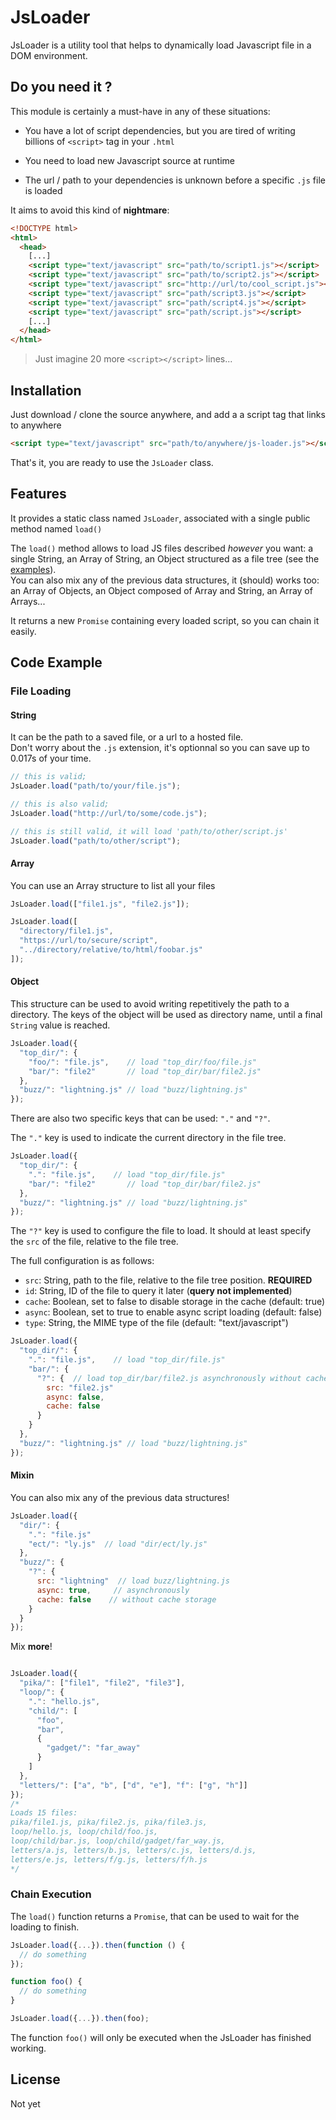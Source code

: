 # JsLoader

JsLoader is a utility tool that helps to dynamically load Javascript file in a DOM environment.


## Do you need it ?

This module is certainly a must-have in any of these situations:

 + You have a lot of script dependencies, but you are tired of writing billions of `<script>` tag in your `.html`

 + You need to load new Javascript source at runtime

 + The url / path to your dependencies is unknown before a specific `.js` file is loaded


It aims to avoid this kind of **nightmare**:
```html
<!DOCTYPE html>
<html>
  <head>
    [...]
    <script type="text/javascript" src="path/to/script1.js"></script>
    <script type="text/javascript" src="path/to/script2.js"></script>
    <script type="text/javascript" src="http://url/to/cool_script.js"></script>
    <script type="text/javascript" src="path/script3.js"></script>
    <script type="text/javascript" src="path/script4.js"></script>
    <script type="text/javascript" src="path/script.js"></script>
    [...]
  </head>
</html>
```
> Just imagine 20 more `<script></script>` lines...


## Installation

Just download / clone the source anywhere, and add a a script tag that links to anywhere

```html
<script type="text/javascript" src="path/to/anywhere/js-loader.js"></script>
```

That's it, you are ready to use the `JsLoader` class.


## Features

It provides a static class named `JsLoader`, associated with a single public method named `load()`

The `load()` method allows to load JS files described *however* you want: a single String, an Array of String, an Object structured as a file tree (see the [examples](#code-example)).  
You can also mix any of the previous data structures, it (should) works too: an Array of Objects, an Object composed of Array and String, an Array of Arrays...

It returns a new `Promise` containing every loaded script, so you can chain it easily.

## Code Example

### File Loading

#### String

It can be the path to a saved file, or a url to a hosted file.  
Don't worry about the `.js` extension, it's optionnal so you can save up to 0.017s of your time.

```js
// this is valid;
JsLoader.load("path/to/your/file.js");

// this is also valid;
JsLoader.load("http://url/to/some/code.js");

// this is still valid, it will load 'path/to/other/script.js'
JsLoader.load("path/to/other/script");
```

#### Array

You can use an Array structure to list all your files

```js
JsLoader.load(["file1.js", "file2.js"]);

JsLoader.load([
  "directory/file1.js",
  "https://url/to/secure/script",
  "../directory/relative/to/html/foobar.js"
]);
```

#### Object

This structure can be used to avoid writing repetitively the path to a directory. The keys of the object will be used as directory name, until a final `String` value is reached.

```js
JsLoader.load({
  "top_dir/": {
    "foo/": "file.js",    // load "top_dir/foo/file.js"
    "bar/": "file2"       // load "top_dir/bar/file2.js"
  },
  "buzz/": "lightning.js" // load "buzz/lightning.js"
});
```

There are also two specific keys that can be used: `"."` and `"?"`.


The `"."` key is used to indicate the current directory in the file tree.

```js
JsLoader.load({
  "top_dir/": {
    ".": "file.js",    // load "top_dir/file.js"
    "bar/": "file2"       // load "top_dir/bar/file2.js"
  },
  "buzz/": "lightning.js" // load "buzz/lightning.js"
});
```

The `"?"` key is used to configure the file to load. It should at least specify the `src` of the file, relative to the file tree.

The full configuration is as follows:

 + `src`: String, path to the file, relative to the file tree position. **REQUIRED**
 + `id`: String, ID of the file to query it later (**query not implemented**)
 + `cache`: Boolean, set to false to disable storage in the cache (default: true)
 + `async`: Boolean, set to true to enable async script loading (default: false)
 + `type`: String, the MIME type of the file (default: "text/javascript")


```js
JsLoader.load({
  "top_dir/": {
    ".": "file.js",    // load "top_dir/file.js"
    "bar/": {
      "?": {  // load top_dir/bar/file2.js asynchronously without cache storage
        src: "file2.js"
        async: false,
        cache: false
      }
    }
  },
  "buzz/": "lightning.js" // load "buzz/lightning.js"
});
```


#### Mixin

You can also mix any of the previous data structures!

```js
JsLoader.load({
  "dir/": {
    ".": "file.js"
    "ect/": "ly.js"  // load "dir/ect/ly.js"
  },
  "buzz/": {
    "?": {
      src: "lightning"  // load buzz/lightning.js
      async: true,     // asynchronously
      cache: false    // without cache storage
    }
  }
});
```

Mix **more**!

```js

JsLoader.load({
  "pika/": ["file1", "file2", "file3"],
  "loop/": {
    ".": "hello.js",
    "child/": [
      "foo",
      "bar",
      {
        "gadget/": "far_away"
      }
    ]
  },
  "letters/": ["a", "b", ["d", "e"], "f": ["g", "h"]]
});
/*
Loads 15 files:
pika/file1.js, pika/file2.js, pika/file3.js,
loop/hello.js, loop/child/foo.js,
loop/child/bar.js, loop/child/gadget/far_way.js,
letters/a.js, letters/b.js, letters/c.js, letters/d.js,
letters/e.js, letters/f/g.js, letters/f/h.js
*/
```


### Chain Execution

The `load()` function returns a `Promise`, that can be used to wait for the loading to finish.

```js
JsLoader.load({...}).then(function () {
  // do something
});
```

```js
function foo() {
  // do something
}

JsLoader.load({...}).then(foo);
```

The function `foo()` will only be executed when the JsLoader has finished working.

## License

Not yet
